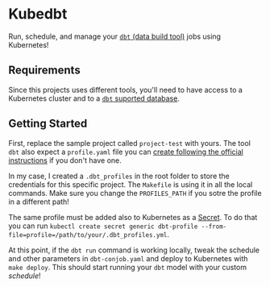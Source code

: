 # Kubedbt

Run, schedule, and manage your [`dbt` (data build tool)](https://www.getdbt.com/) jobs using Kubernetes!

## Requirements

Since this projects uses different tools, you'll need to have access to a Kubernetes cluster and to a [`dbt` suported database](https://docs.getdbt.com/docs/supported-databases).

## Getting Started

First, replace the sample project called `project-test` with yours. The tool `dbt` also expect a `profile.yaml` file you can [create following the official instructions](https://docs.getdbt.com/docs/configure-your-profile) if you don't have one.

In my case, I created a `.dbt_profiles` in the root folder to store the credentials for this specific project. The `Makefile` is using it in all the local commands. Make sure you change the `PROFILES_PATH` if you sotre the profile in a different path!

The same profile must be added also to Kubernetes as a [Secret](https://kubernetes.io/docs/concepts/configuration/secret/). To do that you can run `kubectl create secret generic dbt-profile --from-file=profile=/path/to/your/.dbt_profiles.yml`.

At this point, if the `dbt run` command is working locally, tweak the schedule and other parameters in `dbt-conjob.yaml` and  deploy to Kubernetes with `make deploy`. This should start running your `dbt` model with your custom _schedule_!
